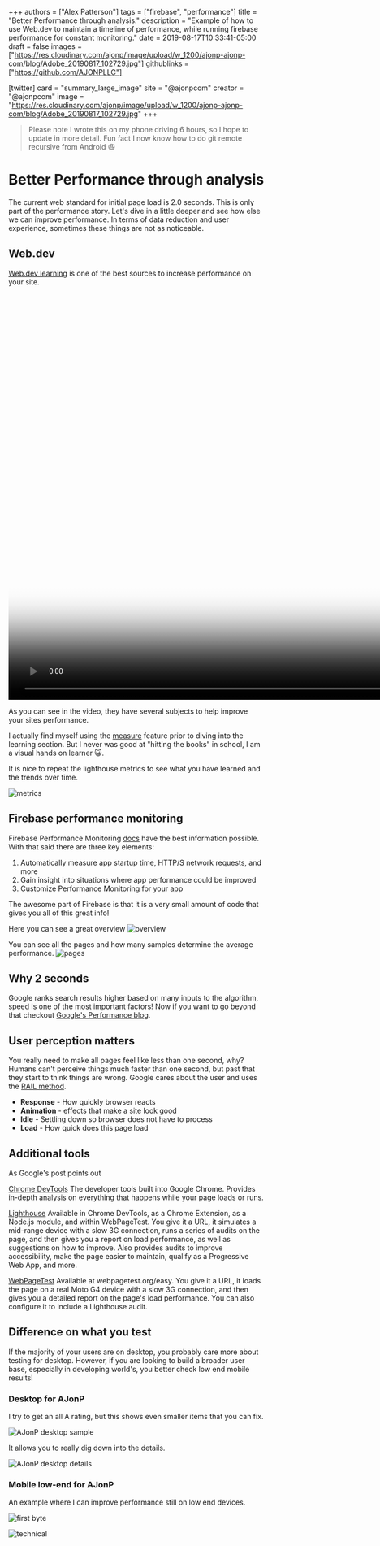 +++
authors = ["Alex Patterson"]
tags = ["firebase", "performance"]
title = "Better Performance through analysis."
description = "Example of how to use Web.dev to maintain a timeline of performance, while running firebase performance for constant monitoring."
date = 2019-08-17T10:33:41-05:00
draft = false
images = ["https://res.cloudinary.com/ajonp/image/upload/w_1200/ajonp-ajonp-com/blog/Adobe_20190817_102729.jpg"]
githublinks = ["https://github.com/AJONPLLC"]

[twitter] 
card = "summary_large_image" 
site = "@ajonpcom" 
creator = "@ajonpcom" 
image = "https://res.cloudinary.com/ajonp/image/upload/w_1200/ajonp-ajonp-com/blog/Adobe_20190817_102729.jpg" 
+++

> Please note I wrote this on my phone driving 6 hours, so I hope to update in more detail.
> Fun fact I now know how to do git remote recursive from Android 😆

# Better Performance through analysis

The current web standard for initial page load is 2.0 seconds. 
This is only part of the performance story. Let's dive in a little deeper and see how else we can improve performance. 
In terms of data reduction and user experience, sometimes these things are not as noticeable.

## Web.dev

[Web.dev learning](https://web.dev/learn) is one of the best sources to increase performance on your site.

<video controls poster="https://res.cloudinary.com/ajonp/image/upload/v1566092168/ajonp-ajonp-com/blog/Screenshot_20190817-083308_2.png" height="800">
  <source src="https://res.cloudinary.com/ajonp/video/upload/v1566057653/ajonp-ajonp-com/blog/20190817_115842.mp4" type="video/mp4">
</video>

As you can see in the video, they have several subjects to help improve your sites performance.

I actually find myself using the [measure](https://web.dev/measure) feature prior to diving into the learning section. 
But I never was good at "hitting the books" in school, I am a visual hands on learner 😺.

It is nice to repeat the lighthouse metrics to see what you have learned and the trends over time.

![metrics](https://res.cloudinary.com/ajonp/image/upload/v1566092168/ajonp-ajonp-com/blog/Screenshot_20190817-083308_2.png)

## Firebase performance monitoring

Firebase Performance Monitoring [docs](https://firebase.google.com/docs/perf-mon) have the best information possible.
With that said there are three key elements:

1. Automatically measure app startup time, HTTP/S network requests, and more
1. Gain insight into situations where app performance could be improved
1. Customize Performance Monitoring for your app

The awesome part of Firebase is that it is a very small amount of code that gives you all of this great info!

Here you can see a great overview
![overview](https://res.cloudinary.com/ajonp/image/upload/v1566074074/ajonp-ajonp-com/blog/Screenshot_20190817-100008_2.png)

You can see all the pages and how many samples determine the average performance.
![pages](https://res.cloudinary.com/ajonp/image/upload/v1566076101/ajonp-ajonp-com/blog/Screenshot_20190817-170441.png)

## Why 2 seconds

Google ranks search results higher based on many inputs to the algorithm, speed is one of the most important factors!
Now if you want to go beyond that checkout [Google's Performance blog](https://developers.google.com/web/fundamentals/performance/why-performance-matters/).


## User perception matters

You really need to make all pages feel like less than one second, why?
Humans can't perceive things much faster than one second, but past that they start to think things are wrong.
Google cares about the user and uses the [RAIL method](https://developers.google.com/web/fundamentals/performance/rail).

- **Response**  - How quickly browser reacts
- **Animation** - effects that make a site look good
- **Idle** - Settling down so browser does not have to process
- **Load** - How quick does this page load

## Additional tools

As Google's post points out

[Chrome DevTools](https://developers.google.com/web/fundamentals/performance/rail#devtools) The developer tools built into Google Chrome. Provides in-depth analysis on everything that happens while your page loads or runs.

[Lighthouse](https://developers.google.com/web/fundamentals/performance/rail#lighthouse) Available in Chrome DevTools, as a Chrome Extension, as a Node.js module, and within WebPageTest. You give it a URL, it simulates a mid-range device with a slow 3G connection, runs a series of audits on the page, and then gives you a report on load performance, as well as suggestions on how to improve. Also provides audits to improve accessibility, make the page easier to maintain, qualify as a Progressive Web App, and more.

[WebPageTest](https://developers.google.com/web/fundamentals/performance/rail#webpagetest) Available at webpagetest.org/easy. You give it a URL, it loads the page on a real Moto G4 device with a slow 3G connection, and then gives you a detailed report on the page's load performance. You can also configure it to include a Lighthouse audit.

## Difference on what you test

If the majority of your users are on desktop, you probably care more about testing for desktop. However, if you are looking to build a broader user base, especially in developing world's, you better check low end mobile results!

### Desktop for AJonP

I try to get an all A rating, but this shows even smaller items that you can fix.

![AJonP desktop sample](https://res.cloudinary.com/ajonp/image/upload/v1566153666/ajonp-ajonp-com/blog/Screenshot_20190818-124358.png)

It allows you to really dig down into the details.

![AJonP desktop details](https://res.cloudinary.com/ajonp/image/upload/v1566153680/ajonp-ajonp-com/blog/Screenshot_20190818-124455.png)

### Mobile low-end for AJonP

An example where I can improve performance still on low end devices.

![first byte](https://res.cloudinary.com/ajonp/image/upload/v1566097242/ajonp-ajonp-com/blog/Screenshot_20190817-225336.png)

![technical](https://res.cloudinary.com/ajonp/image/upload/v1566097259/ajonp-ajonp-com/blog/Screenshot_20190817-225421.png)
